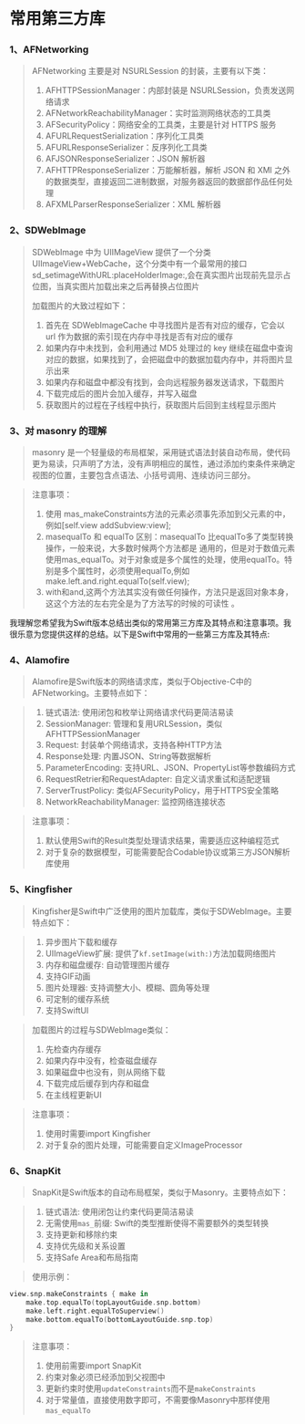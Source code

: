 
# 常用第三方库

### 1、AFNetworking

> AFNetworking 主要是对 NSURLSession 的封装，主要有以下类：
>
> 1. AFHTTPSessionManager：内部封装是 NSURLSession，负责发送网络请求
> 2. AFNetworkReachabilityManager：实时监测网络状态的工具类
> 3. AFSecurityPolicy：网络安全的工具类，主要是针对 HTTPS 服务
> 4. AFURLRequestSerialization：序列化工具类
> 5. AFURLResponseSerializer：反序列化工具类
> 6. AFJSONResponseSerializer：JSON 解析器
> 7. AFHTTPResponseSerializer：万能解析器，解析 JSON 和 XMl 之外的数据类型，直接返回二进制数据，对服务器返回的数据部作品任何处理
> 8. AFXMLParserResponseSerializer：XML 解析器

### 2、SDWebImage

> SDWebImage 中为 UIIMageView 提供了一个分类 UIImageView+WebCache，这个分类中有一个最常用的接口 sd_setimageWithURL:placeHolderImage:,会在真实图片出现前先显示占位图，当真实图片加载出来之后再替换占位图片
>
> 
>
> 加载图片的大致过程如下：
>
> 1. 首先在 SDWebImageCache 中寻找图片是否有对应的缓存，它会以 url 作为数据的索引现在内存中寻找是否有对应的缓存
> 2. 如果内存中未找到，会利用通过 MD5 处理过的 key 继续在磁盘中查询对应的数据，如果找到了，会把磁盘中的数据加载内存中，并将图片显示出来
> 3. 如果内存和磁盘中都没有找到，会向远程服务器发送请求，下载图片
> 4. 下载完成后的图片会加入缓存，并写入磁盘
> 5. 获取图片的过程在子线程中执行，获取图片后回到主线程显示图片

### 3、对 masonry 的理解

> masonry 是一个轻量级的布局框架，采用链式语法封装自动布局，使代码更为易读，只声明了方法，没有声明相应的属性，通过添加约束条件来确定视图的位置，主要包含点语法、小括号调用、连续访问三部分。

> 注意事项：
>
> 1. 使用 mas_makeConstraints方法的元素必须事先添加到父元素的中，例如[self.view addSubview:view];
> 2. masequalTo 和 equalTo 区别：masequalTo 比equalTo多了类型转换操作，一般来说，大多数时候两个方法都是 通用的，但是对于数值元素使用mas_equalTo。对于对象或是多个属性的处理，使用equalTo。特别是多个属性时，必须使用equalTo,例如 make.left.and.right.equalTo(self.view);
> 3. with和and,这两个方法其实没有做任何操作，方法只是返回对象本身，这这个方法的左右完全是为了方法写的时候的可读性 。

我理解您希望我为Swift版本总结出类似的常用第三方库及其特点和注意事项。我很乐意为您提供这样的总结。以下是Swift中常用的一些第三方库及其特点:

### 4、Alamofire

> Alamofire是Swift版本的网络请求库，类似于Objective-C中的AFNetworking。主要特点如下：

> 1. 链式语法: 使用闭包和枚举让网络请求代码更简洁易读
> 2. SessionManager: 管理和复用URLSession，类似AFHTTPSessionManager
> 3. Request: 封装单个网络请求，支持各种HTTP方法
> 4. Response处理: 内置JSON、String等数据解析
> 5. ParameterEncoding: 支持URL、JSON、PropertyList等参数编码方式
> 6. RequestRetrier和RequestAdapter: 自定义请求重试和适配逻辑
> 7. ServerTrustPolicy: 类似AFSecurityPolicy，用于HTTPS安全策略
> 8. NetworkReachabilityManager: 监控网络连接状态

> 注意事项：
> 1. 默认使用Swift的Result类型处理请求结果，需要适应这种编程范式
> 2. 对于复杂的数据模型，可能需要配合Codable协议或第三方JSON解析库使用

### 5、Kingfisher

> Kingfisher是Swift中广泛使用的图片加载库，类似于SDWebImage。主要特点如下：

> 1. 异步图片下载和缓存
> 2. UIImageView扩展: 提供了`kf.setImage(with:)`方法加载网络图片
> 3. 内存和磁盘缓存: 自动管理图片缓存
> 4. 支持GIF动画
> 5. 图片处理器: 支持调整大小、模糊、圆角等处理
> 6. 可定制的缓存系统
> 7. 支持SwiftUI

> 加载图片的过程与SDWebImage类似：
> 1. 先检查内存缓存
> 2. 如果内存中没有，检查磁盘缓存
> 3. 如果磁盘中也没有，则从网络下载
> 4. 下载完成后缓存到内存和磁盘
> 5. 在主线程更新UI

> 注意事项：
> 1. 使用时需要import Kingfisher
> 2. 对于复杂的图片处理，可能需要自定义ImageProcessor

### 6、SnapKit

> SnapKit是Swift版本的自动布局框架，类似于Masonry。主要特点如下：

> 1. 链式语法: 使用闭包让约束代码更简洁易读
> 2. 无需使用`mas_`前缀: Swift的类型推断使得不需要额外的类型转换
> 3. 支持更新和移除约束
> 4. 支持优先级和关系设置
> 5. 支持Safe Area和布局指南

> 使用示例：
```swift
view.snp.makeConstraints { make in
    make.top.equalTo(topLayoutGuide.snp.bottom)
    make.left.right.equalToSuperview()
    make.bottom.equalTo(bottomLayoutGuide.snp.top)
}
```

> 注意事项：
> 1. 使用前需要import SnapKit
> 2. 约束对象必须已经添加到父视图中
> 3. 更新约束时使用`updateConstraints`而不是`makeConstraints`
> 4. 对于常量值，直接使用数字即可，不需要像Masonry中那样使用`mas_equalTo`